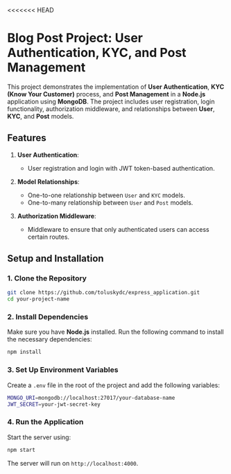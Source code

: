 <<<<<<< HEAD

# Blog Post Project: User Authentication, KYC, and Post Management

This project demonstrates the implementation of **User Authentication**, **KYC (Know Your Customer)** process, and **Post Management** in a **Node.js** application using **MongoDB**. The project includes user registration, login functionality, authorization middleware, and relationships between **User**, **KYC**, and **Post** models.

## Features

1. **User Authentication**:
   - User registration and login with JWT token-based authentication.

2. **Model Relationships**:
   - One-to-one relationship between `User` and `KYC` models.
   - One-to-many relationship between `User` and `Post` models.

3. **Authorization Middleware**:
   - Middleware to ensure that only authenticated users can access certain routes.

## Setup and Installation

### 1. Clone the Repository
```bash
git clone https://github.com/toluskydc/express_application.git
cd your-project-name
```

### 2. Install Dependencies
Make sure you have **Node.js** installed. Run the following command to install the necessary dependencies:

```bash
npm install
```

### 3. Set Up Environment Variables
Create a `.env` file in the root of the project and add the following variables:

```bash
MONGO_URI=mongodb://localhost:27017/your-database-name
JWT_SECRET=your-jwt-secret-key
```

### 4. Run the Application
Start the server using:

```bash
npm start
```

The server will run on `http://localhost:4000`.

